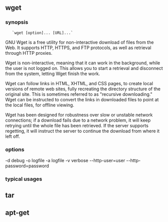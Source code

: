 ## wget

### synopsis
       `wget [option]... [URL]...`

 GNU Wget is a free utility for non-interactive download of files from the Web.  It supports HTTP, HTTPS, and FTP protocols, as well as retrieval through HTTP proxies.

Wget is non-interactive, meaning that it can work in the background, while the user is not logged on. This allows you to start a retrieval and disconnect from the system, letting Wget finish the work.

Wget can follow links in HTML, XHTML, and CSS pages, to create local versions of remote web sites, fully recreating the directory structure of the original site.  This is sometimes referred to as "recursive downloading." Wget can be instructed to convert the links in downloaded files to point at the local files, for offline viewing. 

Wget has been designed for robustness over slow or unstable network connections; if a download fails due to a network problem, it will keep retrying until the whole file has been retrieved.  If the server supports regetting, it will instruct the server to continue the download from where it left off.

### options 
-d debug
-o logfile
-a logfile 
-v verbose 
--http-user=user
--http-password=password  


### typical usages 








## tar


## apt-get




